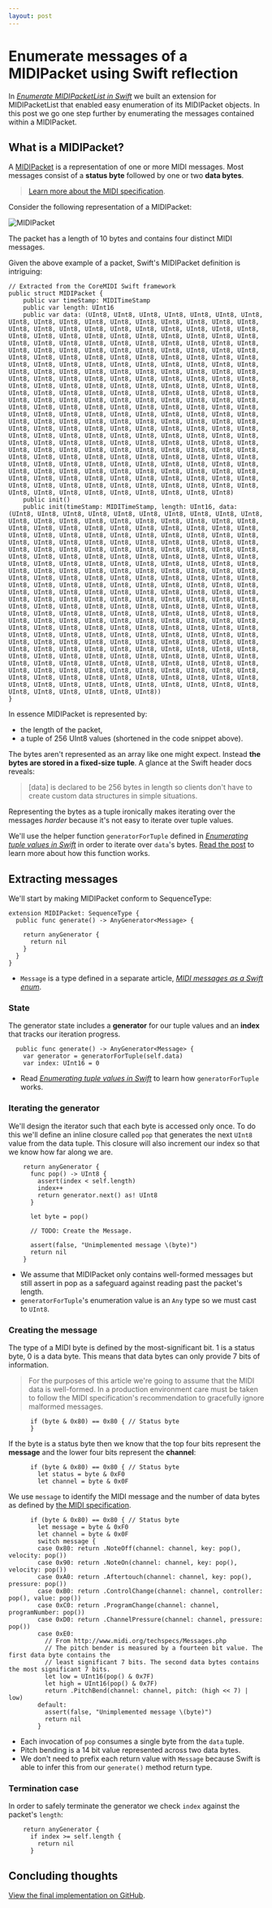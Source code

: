 ```yaml
---
layout: post
---
```


# Enumerate messages of a MIDIPacket using Swift reflection

In *[Enumerate MIDIPacketList in Swift](http://design.featherless.software/enumerate-midipacketlist-in-swift-part-2/)* we built an extension for MIDIPacketList that enabled easy enumeration of its MIDIPacket objects. In this post we go one step further by enumerating the messages contained within a MIDIPacket.

## What is a MIDIPacket?

A [MIDIPacket] is a representation of one or more MIDI messages. Most messages consist of a **status byte** followed by one or two **data bytes**.

> [Learn more about the MIDI specification](http://www.midi.org/techspecs/midimessages.php).

Consider the following representation of a MIDIPacket:

![MIDIPacket](/content/images/2015/10/midipacket--1-.svg)

The packet has a length of 10 bytes and contains four distinct MIDI messages.

Given the above example of a packet, Swift's MIDIPacket definition is intriguing:

```language-swift
// Extracted from the CoreMIDI Swift framework
public struct MIDIPacket {
    public var timeStamp: MIDITimeStamp
    public var length: UInt16
    public var data: (UInt8, UInt8, UInt8, UInt8, UInt8, UInt8, UInt8, UInt8, UInt8, UInt8, UInt8, UInt8, UInt8, UInt8, UInt8, UInt8, UInt8, UInt8, UInt8, UInt8, UInt8, UInt8, UInt8, UInt8, UInt8, UInt8, UInt8, UInt8, UInt8, UInt8, UInt8, UInt8, UInt8, UInt8, UInt8, UInt8, UInt8, UInt8, UInt8, UInt8, UInt8, UInt8, UInt8, UInt8, UInt8, UInt8, UInt8, UInt8, UInt8, UInt8, UInt8, UInt8, UInt8, UInt8, UInt8, UInt8, UInt8, UInt8, UInt8, UInt8, UInt8, UInt8, UInt8, UInt8, UInt8, UInt8, UInt8, UInt8, UInt8, UInt8, UInt8, UInt8, UInt8, UInt8, UInt8, UInt8, UInt8, UInt8, UInt8, UInt8, UInt8, UInt8, UInt8, UInt8, UInt8, UInt8, UInt8, UInt8, UInt8, UInt8, UInt8, UInt8, UInt8, UInt8, UInt8, UInt8, UInt8, UInt8, UInt8, UInt8, UInt8, UInt8, UInt8, UInt8, UInt8, UInt8, UInt8, UInt8, UInt8, UInt8, UInt8, UInt8, UInt8, UInt8, UInt8, UInt8, UInt8, UInt8, UInt8, UInt8, UInt8, UInt8, UInt8, UInt8, UInt8, UInt8, UInt8, UInt8, UInt8, UInt8, UInt8, UInt8, UInt8, UInt8, UInt8, UInt8, UInt8, UInt8, UInt8, UInt8, UInt8, UInt8, UInt8, UInt8, UInt8, UInt8, UInt8, UInt8, UInt8, UInt8, UInt8, UInt8, UInt8, UInt8, UInt8, UInt8, UInt8, UInt8, UInt8, UInt8, UInt8, UInt8, UInt8, UInt8, UInt8, UInt8, UInt8, UInt8, UInt8, UInt8, UInt8, UInt8, UInt8, UInt8, UInt8, UInt8, UInt8, UInt8, UInt8, UInt8, UInt8, UInt8, UInt8, UInt8, UInt8, UInt8, UInt8, UInt8, UInt8, UInt8, UInt8, UInt8, UInt8, UInt8, UInt8, UInt8, UInt8, UInt8, UInt8, UInt8, UInt8, UInt8, UInt8, UInt8, UInt8, UInt8, UInt8, UInt8, UInt8, UInt8, UInt8, UInt8, UInt8, UInt8, UInt8, UInt8, UInt8, UInt8, UInt8, UInt8, UInt8, UInt8, UInt8, UInt8, UInt8, UInt8, UInt8, UInt8, UInt8, UInt8, UInt8, UInt8, UInt8, UInt8, UInt8, UInt8, UInt8, UInt8, UInt8, UInt8, UInt8, UInt8, UInt8, UInt8, UInt8, UInt8, UInt8, UInt8, UInt8, UInt8, UInt8, UInt8, UInt8, UInt8, UInt8, UInt8)
    public init()
    public init(timeStamp: MIDITimeStamp, length: UInt16, data: (UInt8, UInt8, UInt8, UInt8, UInt8, UInt8, UInt8, UInt8, UInt8, UInt8, UInt8, UInt8, UInt8, UInt8, UInt8, UInt8, UInt8, UInt8, UInt8, UInt8, UInt8, UInt8, UInt8, UInt8, UInt8, UInt8, UInt8, UInt8, UInt8, UInt8, UInt8, UInt8, UInt8, UInt8, UInt8, UInt8, UInt8, UInt8, UInt8, UInt8, UInt8, UInt8, UInt8, UInt8, UInt8, UInt8, UInt8, UInt8, UInt8, UInt8, UInt8, UInt8, UInt8, UInt8, UInt8, UInt8, UInt8, UInt8, UInt8, UInt8, UInt8, UInt8, UInt8, UInt8, UInt8, UInt8, UInt8, UInt8, UInt8, UInt8, UInt8, UInt8, UInt8, UInt8, UInt8, UInt8, UInt8, UInt8, UInt8, UInt8, UInt8, UInt8, UInt8, UInt8, UInt8, UInt8, UInt8, UInt8, UInt8, UInt8, UInt8, UInt8, UInt8, UInt8, UInt8, UInt8, UInt8, UInt8, UInt8, UInt8, UInt8, UInt8, UInt8, UInt8, UInt8, UInt8, UInt8, UInt8, UInt8, UInt8, UInt8, UInt8, UInt8, UInt8, UInt8, UInt8, UInt8, UInt8, UInt8, UInt8, UInt8, UInt8, UInt8, UInt8, UInt8, UInt8, UInt8, UInt8, UInt8, UInt8, UInt8, UInt8, UInt8, UInt8, UInt8, UInt8, UInt8, UInt8, UInt8, UInt8, UInt8, UInt8, UInt8, UInt8, UInt8, UInt8, UInt8, UInt8, UInt8, UInt8, UInt8, UInt8, UInt8, UInt8, UInt8, UInt8, UInt8, UInt8, UInt8, UInt8, UInt8, UInt8, UInt8, UInt8, UInt8, UInt8, UInt8, UInt8, UInt8, UInt8, UInt8, UInt8, UInt8, UInt8, UInt8, UInt8, UInt8, UInt8, UInt8, UInt8, UInt8, UInt8, UInt8, UInt8, UInt8, UInt8, UInt8, UInt8, UInt8, UInt8, UInt8, UInt8, UInt8, UInt8, UInt8, UInt8, UInt8, UInt8, UInt8, UInt8, UInt8, UInt8, UInt8, UInt8, UInt8, UInt8, UInt8, UInt8, UInt8, UInt8, UInt8, UInt8, UInt8, UInt8, UInt8, UInt8, UInt8, UInt8, UInt8, UInt8, UInt8, UInt8, UInt8, UInt8, UInt8, UInt8, UInt8, UInt8, UInt8, UInt8, UInt8, UInt8, UInt8, UInt8, UInt8, UInt8, UInt8, UInt8, UInt8, UInt8, UInt8, UInt8, UInt8, UInt8, UInt8, UInt8, UInt8, UInt8, UInt8, UInt8, UInt8, UInt8, UInt8, UInt8, UInt8, UInt8))
}
```

In essence MIDIPacket is represented by:

- the length of the packet,
- a tuple of 256 UInt8 values (shortened in the code snippet above).

The bytes aren't represented as an array like one might expect. Instead **the bytes are stored in a fixed-size tuple**. A glance at the Swift header docs reveals:

> [data] is declared to be 256 bytes in length so clients don't have to create custom data structures in simple situations.

Representing the bytes as a tuple ironically makes iterating over the messages *harder* because it's not easy to iterate over tuple values.

We'll use the helper function `generatorForTuple` defined in *[Enumerating tuple values in Swift]* in order to iterate over `data`'s bytes. [Read the post](/enumerating-tuple-values-swift/) to learn more about how this function works.

## Extracting messages

We'll start by making MIDIPacket conform to SequenceType:

```language-swift
extension MIDIPacket: SequenceType {
  public func generate() -> AnyGenerator<Message> {

    return anyGenerator {
      return nil
    }
  }
}
```

- `Message` is a type defined in a separate article, *[MIDI messages as a Swift enum]*.

### State

The generator state includes a **generator** for our tuple values and an **index** that tracks our iteration progress.

```language-swift
  public func generate() -> AnyGenerator<Message> {
    var generator = generatorForTuple(self.data)
    var index: UInt16 = 0
```

- Read *[Enumerating tuple values in Swift]* to learn how `generatorForTuple` works.

### Iterating the generator

We'll design the iterator such that each byte is accessed only once. To do this we'll define an inline closure called `pop` that generates the next `UInt8` value from the data tuple. This closure will also increment our index so that we know how far along we are.

```language-swift
    return anyGenerator {
      func pop() -> UInt8 {
        assert(index < self.length)
        index++
        return generator.next() as! UInt8
      }

      let byte = pop()

      // TODO: Create the Message.

      assert(false, "Unimplemented message \(byte)")
      return nil
    }
```

- We assume that MIDIPacket only contains well-formed messages but still assert in pop as a safeguard against reading past the packet's length.
- `generatorForTuple`'s enumeration value is an `Any` type so we must cast to `UInt8`.

### Creating the message

The type of a MIDI byte is defined by the most-significant bit. 1 is a status byte, 0 is a data byte. This means that data bytes can only provide 7 bits of information.

> For the purposes of this article we're going to assume that the MIDI data is well-formed. In a production environment care must be taken to follow the MIDI specification's recommendation to gracefully ignore malformed messages.

```language-swift
      if (byte & 0x80) == 0x80 { // Status byte
      }
```

If the byte is a status byte then we know that the top four bits represent the **message** and the lower four bits represent the **channel**:

```language-swift
      if (byte & 0x80) == 0x80 { // Status byte
        let status = byte & 0xF0
        let channel = byte & 0x0F
```

We use `message` to identify the MIDI message and the number of data bytes as defined by [the MIDI specification](http://www.midi.org/techspecs/midimessages.php).

```language-swift
      if (byte & 0x80) == 0x80 { // Status byte
        let message = byte & 0xF0
        let channel = byte & 0x0F
        switch message {
        case 0x80: return .NoteOff(channel: channel, key: pop(), velocity: pop())
        case 0x90: return .NoteOn(channel: channel, key: pop(), velocity: pop())
        case 0xA0: return .Aftertouch(channel: channel, key: pop(), pressure: pop())
        case 0xB0: return .ControlChange(channel: channel, controller: pop(), value: pop())
        case 0xC0: return .ProgramChange(channel: channel, programNumber: pop())
        case 0xD0: return .ChannelPressure(channel: channel, pressure: pop())
        case 0xE0:
          // From http://www.midi.org/techspecs/Messages.php
          // The pitch bender is measured by a fourteen bit value. The first data byte contains the
          // least significant 7 bits. The second data bytes contains the most significant 7 bits.
          let low = UInt16(pop() & 0x7F)
          let high = UInt16(pop() & 0x7F)
          return .PitchBend(channel: channel, pitch: (high << 7) | low)
        default:
          assert(false, "Unimplemented message \(byte)")
          return nil
        }
```

- Each invocation of `pop` consumes a single byte from the `data` tuple.
- Pitch bending is a 14 bit value represented across two data bytes.
- We don't need to prefix each return value with `Message` because Swift is able to infer this from our `generate()` method return type.

### Termination case

In order to safely terminate the generator we check `index` against the packet's `length`:

```language-swift
    return anyGenerator {
      if index >= self.length {
        return nil
      }
```

## Concluding thoughts

[View the final implementation on GitHub](https://github.com/jverkoey/swift-midi/blob/master/LUMI/CoreMIDI/MIDIPacket%2BSequenceType.swift).



[Mirror]: https://developer.apple.com/library/ios/documentation/Swift/Reference/Swift_Mirror_Structure/index.html
[MIDIPacket]: https://developer.apple.com/library/prerelease/ios/documentation/CoreMidi/Reference/MIDIServices_Reference/index.html#//apple_ref/c/tdef/MIDIPacket
[Enumerating tuple values in Swift]: /enumerating-tuple-values-swift/
[AnyForwardCollection]: http://swiftdoc.org/v2.0/type/AnyForwardCollection/
[MIDI messages as a Swift enum]: /midi-messages-swift-enum/
